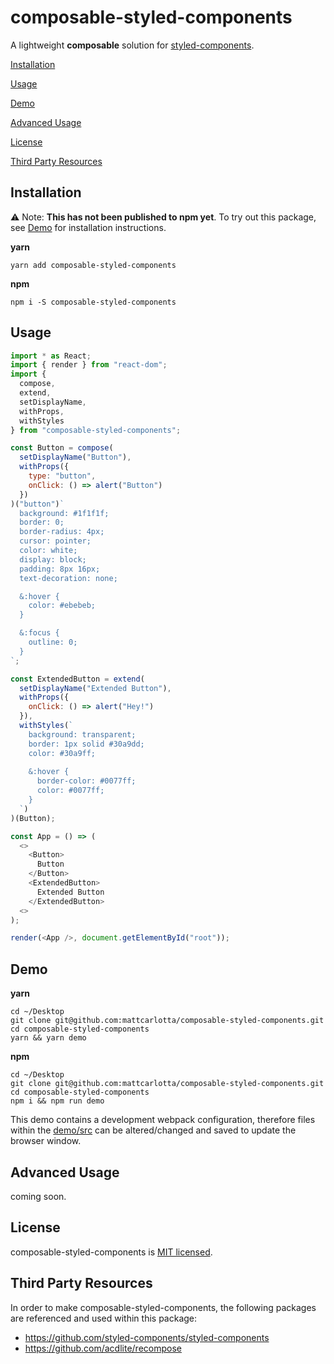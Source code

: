 # composable-styled-components

A lightweight **composable** solution for [styled-components](https://github.com/styled-components/styled-components).

[Installation](#installation)

[Usage](#usage)

[Demo](#demo)

[Advanced Usage](#advanced-usage)

[License](#license)

[Third Party Resources](#third-party-resources)

## Installation

⚠️ Note: **This has not been published to npm yet**. To try out this package, see [Demo](#demo) for installation instructions.

**yarn**
```
yarn add composable-styled-components
```

**npm**
```
npm i -S composable-styled-components
```


## Usage

```js
import * as React;
import { render } from "react-dom";
import { 
  compose, 
  extend,
  setDisplayName, 
  withProps, 
  withStyles 
} from "composable-styled-components";

const Button = compose(
  setDisplayName("Button"),
  withProps({
    type: "button",
    onClick: () => alert("Button")
  })
)("button")`
  background: #1f1f1f;
  border: 0;
  border-radius: 4px;
  cursor: pointer;
  color: white;
  display: block;
  padding: 8px 16px;
  text-decoration: none;

  &:hover {
    color: #ebebeb;
  }

  &:focus {
    outline: 0;
  }
`;

const ExtendedButton = extend(
  setDisplayName("Extended Button"),
  withProps({ 
    onClick: () => alert("Hey!") 
  }),
  withStyles(`
    background: transparent;
    border: 1px solid #30a9dd; 
    color: #30a9ff; 
    
    &:hover { 
      border-color: #0077ff; 
      color: #0077ff; 
    }
  `)
)(Button);

const App = () => (
  <>
    <Button>
      Button
    </Button>
    <ExtendedButton>
      Extended Button
    </ExtendedButton>
  <>
);

render(<App />, document.getElementById("root"));
```

## Demo

**yarn**
```
cd ~/Desktop
git clone git@github.com:mattcarlotta/composable-styled-components.git
cd composable-styled-components
yarn && yarn demo
```

**npm**
```
cd ~/Desktop
git clone git@github.com:mattcarlotta/composable-styled-components.git
cd composable-styled-components
npm i && npm run demo
```

This demo contains a development webpack configuration, therefore files within the [demo/src](demo/src) can be altered/changed and saved to update the browser window.

## Advanced Usage

coming soon.

## License

composable-styled-components is [MIT licensed](LICENSE).

## Third Party Resources

In order to make composable-styled-components, the following packages are referenced and used within this package:

- https://github.com/styled-components/styled-components
- https://github.com/acdlite/recompose
